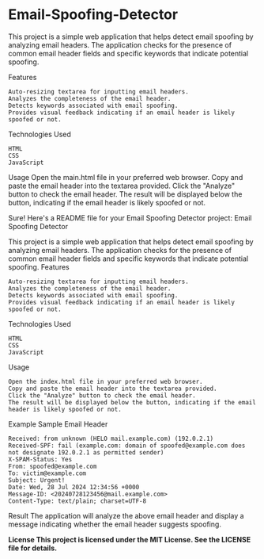 # Email-Spoofing-Detector
This project is a simple web application that helps detect email spoofing by analyzing email headers. The application checks for the presence of common email header fields and specific keywords that indicate potential spoofing.

Features

    Auto-resizing textarea for inputting email headers.
    Analyzes the completeness of the email header.
    Detects keywords associated with email spoofing.
    Provides visual feedback indicating if an email header is likely spoofed or not.

Technologies Used

    HTML
    CSS
    JavaScript

Usage
    Open the main.html file in your preferred web browser.
    Copy and paste the email header into the textarea provided.
    Click the "Analyze" button to check the email header.
    The result will be displayed below the button, indicating if the email header is likely spoofed or not.

Sure! Here's a README file for your Email Spoofing Detector project:
Email Spoofing Detector

This project is a simple web application that helps detect email spoofing by analyzing email headers. The application checks for the presence of common email header fields and specific keywords that indicate potential spoofing.
Features

    Auto-resizing textarea for inputting email headers.
    Analyzes the completeness of the email header.
    Detects keywords associated with email spoofing.
    Provides visual feedback indicating if an email header is likely spoofed or not.

Technologies Used

    HTML
    CSS
    JavaScript


Usage

    Open the index.html file in your preferred web browser.
    Copy and paste the email header into the textarea provided.
    Click the "Analyze" button to check the email header.
    The result will be displayed below the button, indicating if the email header is likely spoofed or not.

Example
Sample Email Header
            
    Received: from unknown (HELO mail.example.com) (192.0.2.1)
    Received-SPF: fail (example.com: domain of spoofed@example.com does not designate 192.0.2.1 as permitted sender)
    X-SPAM-Status: Yes
    From: spoofed@example.com
    To: victim@example.com
    Subject: Urgent!
    Date: Wed, 28 Jul 2024 12:34:56 +0000
    Message-ID: <20240728123456@mail.example.com>
    Content-Type: text/plain; charset=UTF-8



Result
The application will analyze the above email header and display a message indicating whether the email header suggests spoofing.

**License
This project is licensed under the MIT License. See the LICENSE file for details.**
